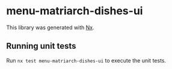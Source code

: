 # menu-matriarch-dishes-ui

This library was generated with [Nx](https://nx.dev).

## Running unit tests

Run `nx test menu-matriarch-dishes-ui` to execute the unit tests.
